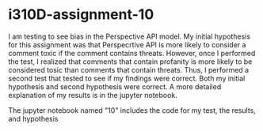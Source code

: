 # i310D-assignment-10

I am testing to see bias in the Perspective API model. My initial hypothesis for this assignment was that Perspecrtive API is more likely to consider a comment toxic if the comment contains threats. However, once I performed the test, I realized that comments that contain profanity is more likely to be considered tosic than comments that contain threats. Thus, I performed a second test that tested to see if my findings were correct. Both my initial hypothesis and second hypothesis were correct. A more detailed explanation of my results is in the jupyter notebook.

The jupyter notebook named "10" includes the code for my test, the results, and hypothesis
